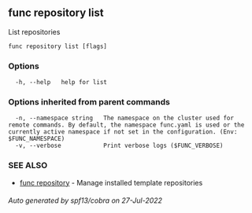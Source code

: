 ## func repository list

List repositories

```
func repository list [flags]
```

### Options

```
  -h, --help   help for list
```

### Options inherited from parent commands

```
  -n, --namespace string   The namespace on the cluster used for remote commands. By default, the namespace func.yaml is used or the currently active namespace if not set in the configuration. (Env: $FUNC_NAMESPACE)
  -v, --verbose            Print verbose logs ($FUNC_VERBOSE)
```

### SEE ALSO

* [func repository](func_repository.md)	 - Manage installed template repositories

###### Auto generated by spf13/cobra on 27-Jul-2022
